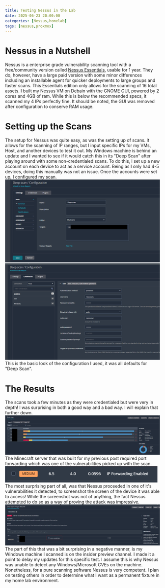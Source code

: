 ```yaml
---
title: Testing Nessus in the Lab
date: 2025-06-23 20:00:00 
categories: [Nessus,homelab]
tags: [nessus,proxmox]
---
```


# Nessus in a Nutshell 
Nessus is a enterprise grade vulnerability scanning tool with a free/community version called [Nessus Essentials](https://www.tenable.com/products/nessus/nessus-essentials), usable for 1 year. They do, however, have a large paid version with some minor differences including an installable agent for quicker deployments to large groups and faster scans. This Essentials edition only allows for the scanning of 16 total assets. I built my Nessus VM on Debain with the GNOME GUI, powered by 2 cores and 4GB of ram. While this is below the recommended specs, it scanned my 4 IPs perfectly fine. It should be noted, the GUI was removed after configuration to conserve RAM usage.

# Setting up the Scans
The setup for Nessus was quite easy, as was the setting up of scans. It allows for the scanning of IP ranges, but I input specific IPs for my VMs, Host, and another devices to test it out. My Windows machine is behind an update and I wanted to see if it would catch this in its "Deep Scan" after playing around with some non-credentialed scans. To do this, I set up a new account on each device to act as a service account. Being as I only had 4-5 devices, doing this manually was not an issue. Once the accounts were set up, I configured my scan.  
![Setting up the IPs](assets/img/nessusproject/Screenshot2025-06-23212101.png)
![Setting up the login](assets/img/nessusproject/Screenshot2025-06-23212145.png)  
This is the basic look of the configuration I used, it was all defaults for "Deep Scan".

# The Results
The scans took a few minutes as they were credentialed but were very in depth! I was surprising in both a good way and a bad way. I will explain that further down.  
![Scan bar graph](assets/img/nessusproject/Screenshot2025-06-23203745.png)  
The Minecraft server that was built for my previous post required port forwarding which was one of the vulnerabilities picked up with the scan.  
![Minecraft Vuln](assets/img/nessusproject/Screenshot2025-06-23214659.png)  
The most surprising part of all, was that Nessus proceeded in one of it's vulnerabilities it detected, to screenshot the screen of the device it was able to access! While the screenshot was not of anything, the fact Nessus attempted to do so as a way of proving the attack was impressive.  
![It tried to take a screenshot!](assets/img/nessusproject/Screenshot2025-06-23204502.png)  
The part of this that was a bit surprising in a negative manner, is my Windows machine I scanned is on the insider preview channel. I made it a point to delay my updates for this specific test. I assume this is why Nessus was unable to detect any Windows/Microsoft CVEs on the machine. Nonetheless, for a pure scanning software Nessus is very competent. I plan on testing others in order to determine what I want as a permanent fixture in my home lab environment. 
